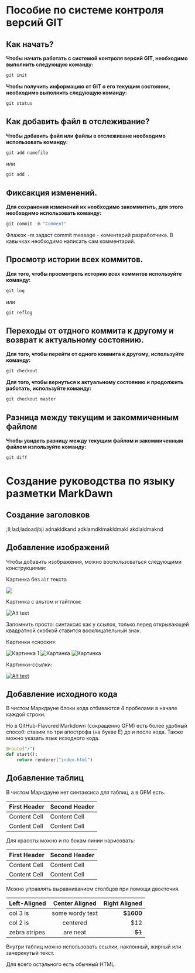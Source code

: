 # Пособие по системе контроля версий GIT

## Как начать?
**Чтобы начать работать с системой контроля версий GIT, необходимо выполнить следующую команду:**

```cs
git init
```

**Чтобы получить информацию от GIT о его текущим состоянии, необходимо выполнить следующую команду:**

```cs
git status 
```

## Как добавить файл в отслеживание?

**Чтобы добавить файл или файлы в отслеживане необходимо использовать команду:**

```cs
git add namefile
```

или

```cs
git add .
```

## Фиксакция изменений.

**Для сохранения изменений их необходимо закоммитить, для этого необходимо использовать команду:**

```cs
git commit -m "Comment"
```

Флажок -m задаст commit message -  коментарий разработчика. В кавычках необходимо написать сам комментарий.

## Просмотр истории всех коммитов.

**Для того, чтобы просмотреть историю всех коммитов используйте команду:**

```cs
git log
```

или

```cs
git reflog
```

## Переходы от отдного коммита к другому и возврат к актуальному состоянию.

**Для того, чтобы перейти от одного коммита к другому, используйте команду:**

```cs
git checkout
```

**Для того, чтобы вернуться к актуальному состоянию и продолжить работать, используйте команду:**

```cs
git checkout master
```

## Разница между текущим и закоммиченным файлом

**Чтобы увидеть разницу между текущим файлом и закоммиченным файлом изпользуйте команду:**

```cs
git diff
```

# Создание руководства по языку разметки MarkDawn




## Создание заголовков

;ll;lad;ladoadjbji adnakldkand
adklamdklmakldmakl
akdlaldmaknd






## Добавление изображений




Чтобы добавить изображения, можно воспользоваться следующими конструкциями:

Картинка без `alt` текста

![](https://www.ixbt.com/img/n1/news/2022/8/4/1628255_large.png)

Картинка с альтом и тайтлом:

![Alt text](//placehold.it/150x100 "Можно задать title")

Запомнить просто: синтаксис как у ссылок, только перед открывающей квадратной скобкой ставится восклицательный знак.

Картинки «сноски»:

![Картинка 1][image1]
![Картинка][image2]
![Картинка][image3]

[image1]: https://www.ixbt.com/img/n1/news/2022/8/4/1628255_large.png
[image2]: https://happypik.ru/wp-content/uploads/2019/09/chernaya-koshka2.jpg.webp
[image3]: https://happypik.ru/wp-content/uploads/2019/09/top24.jpg.webp

Картинки-ссылки:

[![Alt text](https://www.ixbt.com/img/n1/news/2022/8/4/1628255_large.png)](https://gb.ru/lessons/358249/homework)






## Добавление исходного кода

В чистом Маркдауне блоки кода отбиваются 4 пробелами в начале каждой строки.

Но в GitHub-Flavored Markdown (сокращенно GFM) есть более удобный способ: ставим по три апострофа (на букве Ё) до и после кода. Также можно указать язык исходного кода.

```python
@route("/")
def start():
    return renderer("index.html")
```


## Добавление таблиц


В чистом Маркдауне нет синтаксиса для таблиц, а в GFM есть.

First Header  | Second Header
------------- | -------------
Content Cell  | Content Cell
Content Cell  | Content Cell

Для красоты можно и по бокам линии нарисовать:

| First Header  | Second Header |
| ------------- | ------------- |
| Content Cell  | Content Cell  |
| Content Cell  | Content Cell  |

Можно управлять выравниванием столбцов при помощи двоеточия.

| Left-Aligned  | Center Aligned  | Right Aligned |
|:------------- |:---------------:| -------------:|
| col 3 is      | some wordy text |     **$1600** |
| col 2 is      | centered        |         $12   |
| zebra stripes | are neat        |        ~~$1~~ |

Внутри таблиц можно использовать ссылки, наклонный, жирный или зачеркнутый текст.

Для всего остального есть обычный HTML.






